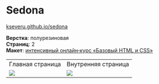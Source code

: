 # Sedona #

[kseveru.github.io/sedona](https://kseveru.github.io/sedona/ "Открыть проект")

**Верстка**: полурезиновая  
**Страниц**: 2  
**Макет**: [интенсивный онлайн‑курс «Базовый HTML и CSS»](https://htmlacademy.ru/intensive/htmlcss)  
<table>
  <tr>
    <td>Главная страница</td>
    <td>Внутренняя страница</td>
  </tr>
  <tr>
    <td>
      <a href="https://kseveru.github.io/img/preview-sedona.png" title="Открыть макет">
        <img src="https://kseveru.github.io/img/preview-sedona-small.png">
      </a>
    </td>
    <td>
      <a href="https://kseveru.github.io/img/preview-sedona-hotels.png" title="Открыть макет">
        <img src="https://kseveru.github.io/img/preview-sedona-hotels-small.png">
      </a>
    </td>
  </tr>
</table>
